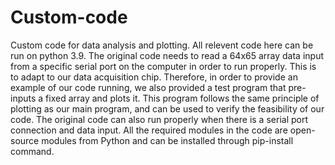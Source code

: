 # Custom-code
Custom code for data analysis and plotting. All relevent code here can be run on python 3.9.
The original code needs to read a 64x65 array data input from a specific serial port on the computer in order to run properly. This is to adapt to our data acquisition chip. Therefore, in order to provide an example of our code running, we also provided a test program that pre-inputs a fixed array and plots it. This program follows the same principle of plotting as our main program, and can be used to verify the feasibility of our code. The original code can also run properly when there is a serial port connection and data input. All the required modules in the code are open-source modules from Python and can be installed through pip-install command.
